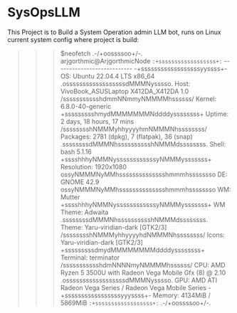 # SysOpsLLM
This Project is to Build a System Operation admin LLM bot, runs on Linux
current system config where project is build:
>>>$neofetch
            .-/+oossssoo+/-.               arjgorthmic@ArjgorthmicNode 
        `:+ssssssssssssssssss+:`           --------------------------- 
      -+ssssssssssssssssssyyssss+-         OS: Ubuntu 22.04.4 LTS x86_64 
    .ossssssssssssssssssdMMMNysssso.       Host: VivoBook_ASUSLaptop X412DA_X412DA 1.0 
   /ssssssssssshdmmNNmmyNMMMMhssssss/      Kernel: 6.8.0-40-generic 
  +ssssssssshmydMMMMMMMNddddyssssssss+     Uptime: 2 days, 18 hours, 17 mins 
 /sssssssshNMMMyhhyyyyhmNMMMNhssssssss/    Packages: 2781 (dpkg), 7 (flatpak), 36 (snap) 
.ssssssssdMMMNhsssssssssshNMMMdssssssss.   Shell: bash 5.1.16 
+sssshhhyNMMNyssssssssssssyNMMMysssssss+   Resolution: 1920x1080 
ossyNMMMNyMMhsssssssssssssshmmmhssssssso   DE: GNOME 42.9 
ossyNMMMNyMMhsssssssssssssshmmmhssssssso   WM: Mutter 
+sssshhhyNMMNyssssssssssssyNMMMysssssss+   WM Theme: Adwaita 
.ssssssssdMMMNhsssssssssshNMMMdssssssss.   Theme: Yaru-viridian-dark [GTK2/3] 
 /sssssssshNMMMyhhyyyyhdNMMMNhssssssss/    Icons: Yaru-viridian-dark [GTK2/3] 
  +sssssssssdmydMMMMMMMMddddyssssssss+     Terminal: terminator 
   /ssssssssssshdmNNNNmyNMMMMhssssss/      CPU: AMD Ryzen 5 3500U with Radeon Vega Mobile Gfx (8) @ 2.10 
    .ossssssssssssssssssdMMMNysssso.       GPU: AMD ATI Radeon Vega Series / Radeon Vega Mobile Series 
      -+sssssssssssssssssyyyssss+-         Memory: 4134MiB / 5869MiB 
        `:+ssssssssssssssssss+:`
            .-/+oossssoo+/-.   
